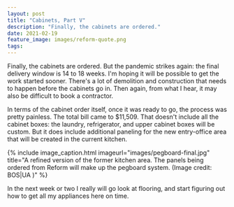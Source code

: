 ```yaml
---
layout: post
title: "Cabinets, Part V"
description: "Finally, the cabinets are ordered."
date: 2021-02-19
feature_image: images/reform-quote.png
tags: 
---
```


Finally, the cabinets are ordered. But the pandemic strikes again: the final delivery window is 14 to 18 weeks. I'm hoping it will be possible to get the work started sooner. There's a lot of demolition and construction that needs to happen before the cabinets go in. Then again, from what I hear, it may also be difficult to book a contractor.

<!--more-->

In terms of the cabinet order itself, once it was ready to go, the process was pretty painless. The total bill came to $11,509. That doesn't include all the cabinet boxes: the laundry, refrigerator, and upper cabinet boxes will be custom. But it does include additional paneling for the new entry-office area that will be created in the current kitchen.

{% include image_caption.html imageurl="images/pegboard-final.jpg" title="A refined version of the former kitchen area. The panels being ordered from Reform will make up the pegboard system. (Image credit: BOS|UA )" %}

In the next week or two I really will go look at flooring, and start figuring out how to get all my appliances here on time.

